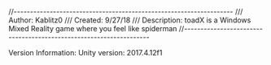 //-------------------------------------------------------------------
/// Author: Kablitz0
/// Created: 9/27/18
/// Description: toadX is a Windows Mixed Reality game where you feel like spiderman
//-------------------------------------------------------------------

Version Information:
Unity version: 2017.4.12f1